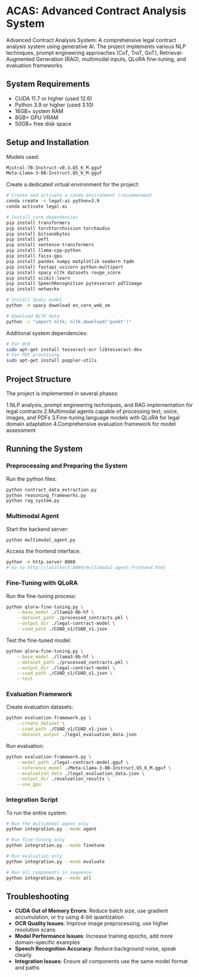 # ACAS: Advanced Contract Analysis System
Advanced Contract Analysis System: A comprehensive legal contract analysis system using generative AI. The project implements various NLP techniques, prompt engineering approaches (CoT, TroT, GoT), Retrieval-Augmented Generation (RAG), multimodal inputs, QLoRA fine-tuning, and evaluation frameworks.

## System Requirements

- CUDA 11.7 or higher (used 12.6)
- Python 3.9 or higher (used 3.10)
- 16GB+ system RAM
- 8GB+ GPU VRAM
- 50GB+ free disk space

## Setup and Installation

Models used:
```bash
Mistral-7B-Instruct-v0.3.Q5_K_M.gguf
Meta-Llama-3-8B-Instruct.Q5_K_M.gguf
```


Create a dedicated virtual environment for the project:

```bash
# Create and activate a conda environment (recommended)
conda create -n legal-ai python=3.9
conda activate legal-ai

# Install core dependencies
pip install transformers
pip install torchtorchvision torchaudio
pip install bitsandbytes
pip install peft
pip install sentence-transformers
pip install llama-cpp-python
pip install faiss-gpu
pip install pandas numpy matplotlib seaborn tqdm
pip install fastapi uvicorn python-multipart
pip install spacy nltk datasets rouge_score
pip install scikit-learn
pip install SpeechRecognition pytesseract pdf2image
pip install networkx

# Install SpaCy model
python -m spacy download en_core_web_sm

# Download NLTK data
python -c "import nltk; nltk.download('punkt')"
```

Additional system dependencies:

```bash
# For OCR
sudo apt-get install tesseract-ocr libtesseract-dev
# For PDF processing
sudo apt-get install poppler-utils
```

## Project Structure

The project is implemented in several phases:

1.NLP analysis, prompt engineering techniques, and RAG implementation for legal contracts
2.Multimodal agents capable of processing text, voice, images, and PDFs
3.Fine-tuning language models with QLoRA for legal domain adaptation
4.Comprehensive evaluation framework for model assessment

## Running the System

### Preprocessing and Preparing the System

Run the python files:

```bash
python contract_data_extraction.py
python reasoning_frameworks.py
python rag_system.py
```

### Multimodal Agent

Start the backend server:

```bash
python multimodal_agent.py
```

Access the frontend interface:

```bash
python -m http.server 8080
# Go to http://localhost:8080/multimodal-agent-frontend.html
```

### Fine-Tuning with QLoRA

Run the fine-tuning process:

```bash
python qlora-fine-tuning.py \
    --base_model ./llama3-8b-hf \
    --dataset_path ./processed_contracts.pkl \
    --output_dir ./legal-contract-model \
    --cuad_path ./CUAD_v1/CUAD_v1.json
```

Test the fine-tuned model:

```bash
python qlora-fine-tuning.py \
    --base_model ./llama3-8b-hf \
    --dataset_path ./processed_contracts.pkl \
    --output_dir ./legal-contract-model \
    --cuad_path ./CUAD_v1/CUAD_v1.json \
    --test
```

### Evaluation Framework

Create evaluation datasets:

```bash
python evaluation-framework.py \
    --create_dataset \
    --cuad_path ./CUAD_v1/CUAD_v1.json \
    --dataset_output ./legal_evaluation_data.json
```

Run evaluation:

```bash
python evaluation-framework.py \
    --model_path ./legal-contract-model.gguf \
    --reference_model ./Meta-Llama-3-8B-Instruct.Q5_K_M.gguf \
    --evaluation_data ./legal_evaluation_data.json \
    --output_dir ./evaluation_results \
    --use_gpu
```

### Integration Script

To run the entire system:

```bash
# Run the multimodal agent only
python integration.py --mode agent

# Run fine-tuning only
python integration.py --mode finetune

# Run evaluation only
python integration.py --mode evaluate

# Run all components in sequence
python integration.py --mode all
```

## Troubleshooting

- **CUDA Out of Memory Errors**: Reduce batch size, use gradient accumulation, or try using 4-bit quantization
- **OCR Quality Issues**: Improve image preprocessing, use higher resolution scans
- **Model Performance Issues**: Increase training epochs, add more domain-specific examples
- **Speech Recognition Accuracy**: Reduce background noise, speak clearly
- **Integration Issues**: Ensure all components use the same model format and paths
